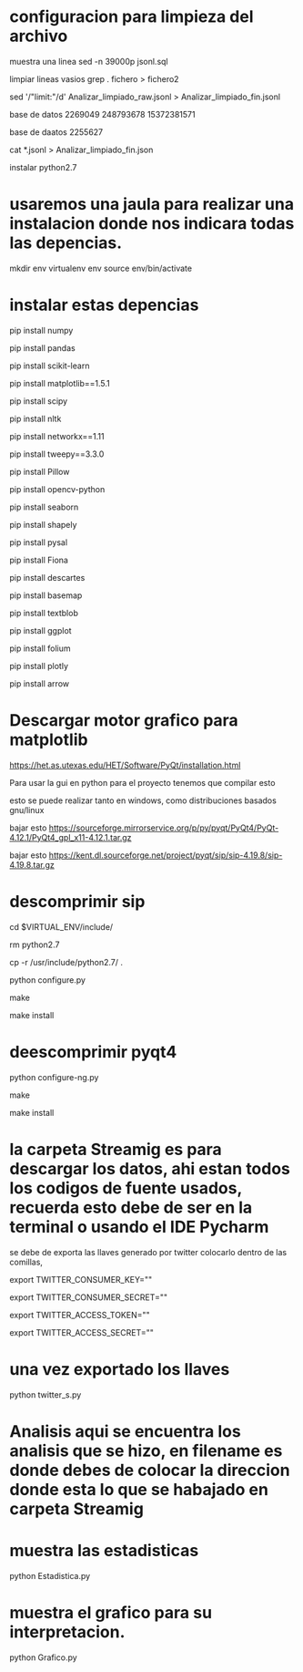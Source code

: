 # configuracion para limpieza del archivo

muestra una linea sed -n 39000p jsonl.sql

limpiar lineas vasios grep . fichero > fichero2

sed '/\"limit:\"/d' Analizar_limpiado_raw.jsonl  > Analizar_limpiado_fin.jsonl

base  de datos 2269049   248793678 15372381571

base de daatos 2255627

cat *.jsonl > Analizar_limpiado_fin.json

instalar python2.7 

# usaremos una jaula para realizar una instalacion donde nos indicara todas las depencias.
mkdir env
virtualenv env
source env/bin/activate

# instalar estas depencias

pip install numpy

pip install pandas

pip install scikit-learn

pip install matplotlib==1.5.1

pip install scipy

pip install nltk

pip install networkx==1.11

pip install tweepy==3.3.0

pip install Pillow

pip install opencv-python

pip install seaborn

pip install shapely

pip install pysal

pip install Fiona

pip install descartes

pip install basemap

pip install textblob

pip install ggplot

pip install folium

pip install plotly

pip install arrow

# Descargar motor grafico para matplotlib
https://het.as.utexas.edu/HET/Software/PyQt/installation.html 

Para usar la gui en python para el proyecto tenemos que compilar esto

esto se puede realizar tanto en windows, como distribuciones basados gnu/linux

bajar esto https://sourceforge.mirrorservice.org/p/py/pyqt/PyQt4/PyQt-4.12.1/PyQt4_gpl_x11-4.12.1.tar.gz

bajar esto  https://kent.dl.sourceforge.net/project/pyqt/sip/sip-4.19.8/sip-4.19.8.tar.gz

# descomprimir sip

cd $VIRTUAL_ENV/include/

rm python2.7

cp -r /usr/include/python2.7/ .

python configure.py

make

make install

# deescomprimir pyqt4

python configure-ng.py

make

make install


# la carpeta Streamig es para descargar los datos, ahi estan todos los codigos de fuente usados, recuerda esto debe de ser en la terminal o usando el IDE Pycharm

se debe de exporta las llaves generado por twitter colocarlo dentro de las comillas, 

export TWITTER_CONSUMER_KEY=""

export TWITTER_CONSUMER_SECRET=""

export TWITTER_ACCESS_TOKEN=""

export TWITTER_ACCESS_SECRET=""

# una vez exportado los llaves 
python twitter_s.py


# Analisis aqui se encuentra los analisis que se hizo, en filename es donde debes de colocar la direccion donde esta lo que se habajado en carpeta Streamig

# muestra las estadisticas

python  Estadistica.py

# muestra el grafico para su interpretacion.

python Grafico.py
